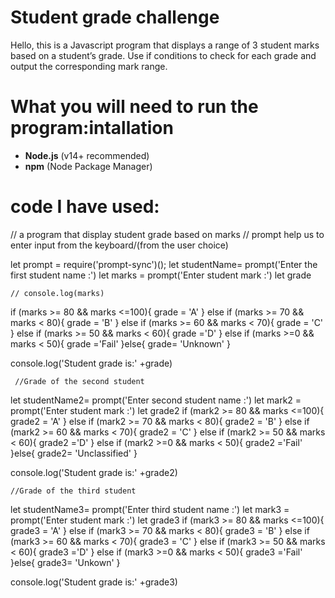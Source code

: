 # Student grade challenge

Hello, this is a Javascript program that displays a range of 3 student marks based on a student’s grade.
Use if conditions to check for each grade and output the corresponding mark range.

# What you will need to run the program:intallation

- **Node.js** (v14+ recommended)
- **npm** (Node Package Manager)
  

# code I have used:

// a program that display student grade based on marks
// prompt help us to enter input from the keyboard/(from the user choice)

let prompt =  require('prompt-sync')();
let studentName= prompt('Enter the first student name :')
let marks = prompt('Enter student mark :')
let grade

    // console.log(marks)

if (marks >= 80 && marks <=100){
grade = 'A'
} else if (marks >= 70 && marks < 80){
    grade = 'B'
} else if (marks >= 60 && marks < 70){
    grade = 'C'
} else if (marks >= 50 && marks < 60){
    grade ='D'
} else if (marks >=0 && marks < 50){
    grade ='Fail'
}else{
    grade= 'Unknown'
}

console.log('Student grade is:' +grade)

     //Grade of the second student

let studentName2= prompt('Enter second student name :')
let mark2 = prompt('Enter student mark :')
let grade2
if (mark2 >= 80 && marks <=100){
    grade2 = 'A'
    } else if (mark2 >= 70 && marks < 80){
        grade2 = 'B'
    } else if (mark2 >= 60 && marks < 70){
        grade2 = 'C'
    } else if (mark2 >= 50 && marks < 60){
        grade2 ='D'
    } else if (mark2 >=0 && marks < 50){
        grade2 ='Fail'
    }else{
        grade2= 'Unclassified'
    }
    
  console.log('Student grade is:' +grade2)

    //Grade of the third student

let studentName3= prompt('Enter third student name :')
let mark3 = prompt('Enter student mark :')
let grade3
if (mark3 >= 80 && marks <=100){
    grade3 = 'A'
    } else if (mark3 >= 70 && marks < 80){
        grade3 = 'B'
    } else if (mark3 >= 60 && marks < 70){
        grade3 = 'C'
    } else if (mark3 >= 50 && marks < 60){
        grade3 ='D'
    } else if (mark3 >=0 && marks < 50){
        grade3 ='Fail'
    }else{
        grade3= 'Unkown'
    }
    
  console.log('Student grade is:' +grade3)
